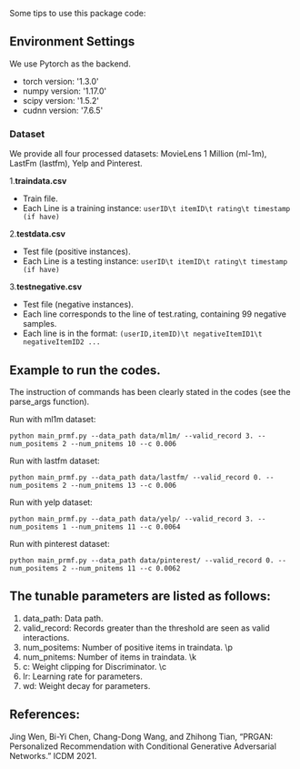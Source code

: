 Some tips to use this package code:


## Environment Settings
We use Pytorch as the backend. 
- torch version: '1.3.0'
- numpy version: '1.17.0'
- scipy version: '1.5.2'
- cudnn version: '7.6.5'

### Dataset
We provide all four processed datasets: MovieLens 1 Million (ml-1m), LastFm (lastfm), Yelp and Pinterest. 

1.**traindata.csv**
- Train file.
- Each Line is a training instance: `userID\t itemID\t rating\t timestamp (if have)`

2.**testdata.csv**
- Test file (positive instances). 
- Each Line is a testing instance: `userID\t itemID\t rating\t timestamp (if have)`

3.**testnegative.csv**
- Test file (negative instances).
- Each line corresponds to the line of test.rating, containing 99 negative samples.  
- Each line is in the format: `(userID,itemID)\t negativeItemID1\t negativeItemID2 ...`



## Example to run the codes.
The instruction of commands has been clearly stated in the codes (see the  parse_args function). 

Run with ml1m dataset:
```
python main_prmf.py --data_path data/ml1m/ --valid_record 3. --num_positems 2 --num_pnitems 10 --c 0.006
```

Run with lastfm dataset:
```
python main_prmf.py --data_path data/lastfm/ --valid_record 0. --num_positems 2 --num_pnitems 13 --c 0.006
```

Run with yelp dataset:
```
python main_prmf.py --data_path data/yelp/ --valid_record 3. --num_positems 1 --num_pnitems 11 --c 0.0064
```

Run with pinterest dataset:
```
python main_prmf.py --data_path data/pinterest/ --valid_record 0. --num_positems 2 --num_pnitems 11 --c 0.0062
```


## The tunable parameters are listed as follows:
1. data_path: Data path.
2. valid_record: Records greater than the threshold are seen as valid interactions.
3. num_positems: Number of positive items in traindata. \p
4. num_pnitems: Number of items in traindata. \k
5. c: Weight clipping for Discriminator. \c
6. lr: Learning rate for parameters.
7. wd: Weight decay for parameters.


## References:
Jing Wen, Bi-Yi Chen, Chang-Dong Wang, and Zhihong Tian, “PRGAN: Personalized Recommendation with Conditional Generative Adversarial Networks.” ICDM 2021.

